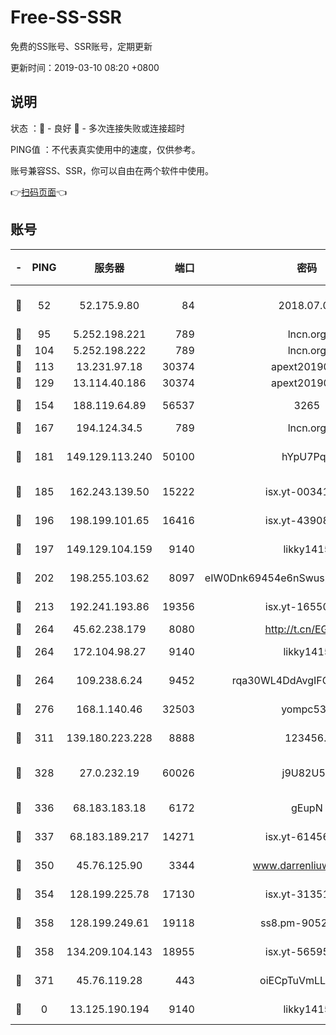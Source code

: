 # Free-SS-SSR

免费的SS账号、SSR账号，定期更新

更新时间：2019-03-10 08:20 +0800

## 说明

状态     ：🙂 - 良好 🙁 - 多次连接失败或连接超时

PING值   ：不代表真实使用中的速度，仅供参考。

账号兼容SS、SSR，你可以自由在两个软件中使用。

👉[扫码页面](https://liesauer.github.io/Free-SS-SSR/)👈

## 账号

|-|PING|服务器|端口|密码|加密方式|区域|
|:----:|:----:|:-----:|-----:|:----:|:----:|:----:|
|🙂|52|52.175.9.80|84|2018.07.07|chacha20-ietf-poly1305|HK|
|🙂|95|5.252.198.221|789|lncn.org|rc4|JP|
|🙂|104|5.252.198.222|789|lncn.org|rc4|JP|
|🙂|113|13.231.97.18|30374|apext2019006|chacha20|JP|
|🙂|129|13.114.40.186|30374|apext2019006|chacha20|JP|
|🙂|154|188.119.64.89|56537|3265|aes-256-cfb|RU|
|🙂|167|194.124.34.5|789|lncn.org|rc4|JP|
|🙂|181|149.129.113.240|50100|hYpU7PqP|chacha20-ietf-poly1305|CN|
|🙂|185|162.243.139.50|15222|isx.yt-00341910|aes-256-cfb|US|
|🙂|196|198.199.101.65|16416|isx.yt-43908070|aes-256-cfb|US|
|🙂|197|149.129.104.159|9140|likky1415|aes-256-cfb|HK|
|🙂|202|198.255.103.62|8097|eIW0Dnk69454e6nSwuspv9DmS201tQ0D|aes-256-cfb|US|
|🙂|213|192.241.193.86|19356|isx.yt-16550263|aes-256-cfb|US|
|🙂|264|45.62.238.179|8080|http://t.cn/EGJIyrl|rc4-md5|CA|
|🙂|264|172.104.98.27|9140|likky1415|aes-256-cfb|JP|
|🙂|264|109.238.6.24|9452|rqa30WL4DdAvgIFG6Fs3znzTa|aes-256-cfb|FR|
|🙂|276|168.1.140.46|32503|yompc535|aes-256-cfb|AU|
|🙂|311|139.180.223.228|8888|123456..|aes-256-cfb|JP|
|🙂|328|27.0.232.19|60026|j9U82U53|xchacha20-ietf-poly1305|HK|
|🙂|336|68.183.183.18|6172|gEupN|aes-256-cfb|SG|
|🙂|337|68.183.189.217|14271|isx.yt-61456295|aes-256-cfb|SG|
|🙂|350|45.76.125.90|3344|www.darrenliuwei.com|aes-256-cfb|AU|
|🙂|354|128.199.225.78|17130|isx.yt-31351777|aes-256-cfb|SG|
|🙂|358|128.199.249.61|19118|ss8.pm-90526305|aes-256-cfb|SG|
|🙂|358|134.209.104.143|18955|isx.yt-56595383|aes-256-cfb|SG|
|🙂|371|45.76.119.28|443|oiECpTuVmLLxk4Ts|aes-256-cfb|AU|
|🙁|0|13.125.190.194|9140|likky1415|aes-256-cfb|KR|
